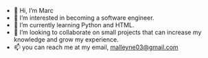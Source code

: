 - 👋 Hi, I’m Marc
- 👀 I’m interested in becoming a software engineer.
- 🌱 I’m currently learning Python and HTML.
- 💞️ I’m looking to collaborate on small projects that can increase my knowledge and grow my experience.
- 📫 you can reach me at my email, malleyne03@gmail.com

<!---
MARCOLANIA/MARCOLANIA is a ✨ special ✨ repository because its `README.md` (this file) appears on your GitHub profile.
You can click the Preview link to take a look at your changes.
--->
